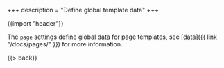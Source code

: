 +++
description = "Define global template data"
+++

{{import "header"}}

The `page` settings define global data for page templates, see [data]({{ link "/docs/pages/" }}) for more information.

{{> back}}
